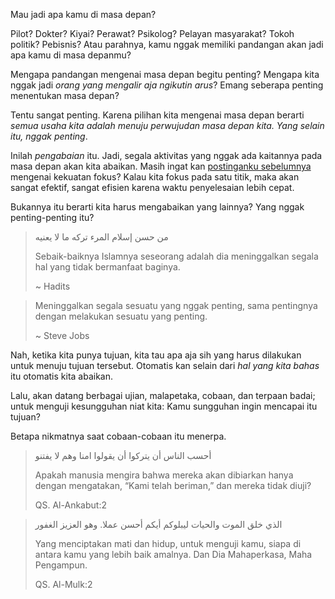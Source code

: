 Mau jadi apa kamu di masa depan?

Pilot? Dokter? Kiyai? Perawat? Psikolog? Pelayan masyarakat? Tokoh politik? Pebisnis? Atau parahnya, kamu nggak memiliki pandangan akan jadi apa kamu di masa depanmu?

Mengapa pandangan mengenai masa depan begitu penting? Mengapa kita nggak jadi _orang yang mengalir aja ngikutin arus_? Emang seberapa penting menentukan masa depan?

Tentu sangat penting. Karena pilihan kita mengenai masa depan berarti _semua usaha kita adalah menuju perwujudan masa depan kita. Yang selain itu, nggak penting_.

Inilah _pengabaian_ itu. Jadi, segala aktivitas yang nggak ada kaitannya pada masa depan akan kita abaikan. Masih ingat kan [postinganku sebelumnya](/mengapa-malas-0822) mengenai kekuatan fokus? Kalau kita fokus pada satu titik, maka akan sangat efektif, sangat efisien karena waktu penyelesaian lebih cepat.

Bukannya itu berarti kita harus mengabaikan yang lainnya? Yang nggak penting-penting itu?

> من حسن إسلام المرء تركه ما لا يعنيه
>
> Sebaik-baiknya Islamnya seseorang adalah dia meninggalkan segala hal yang tidak bermanfaat baginya.
>
> ~ Hadits

> Meninggalkan segala sesuatu yang nggak penting, sama pentingnya dengan melakukan sesuatu yang penting.
>
> ~ Steve Jobs

Nah, ketika kita punya tujuan, kita tau apa aja sih yang harus dilakukan untuk menuju tujuan tersebut. Otomatis kan selain dari _hal yang kita bahas_ itu otomatis kita abaikan.

Lalu, akan datang berbagai ujian, malapetaka, cobaan, dan terpaan badai; untuk menguji kesungguhan niat kita: Kamu sungguhan ingin mencapai itu tujuan?

Betapa nikmatnya saat cobaan-cobaan itu menerpa.

> أحسب الناس أن يتركوا أن يقولوا امنا وهم لا يفتنو
>
> Apakah manusia mengira bahwa mereka akan dibiarkan hanya dengan mengatakan, “Kami telah beriman,” dan mereka tidak diuji?
>
> QS. Al-Ankabut:2

> الذي خلق الموت والحيات ليبلوكم أيكم أحسن عملا. وهو العزيز الغفور
>
> Yang menciptakan mati dan hidup, untuk menguji kamu, siapa di antara kamu yang lebih baik amalnya. Dan Dia Mahaperkasa, Maha Pengampun.
>
> QS. Al-Mulk:2